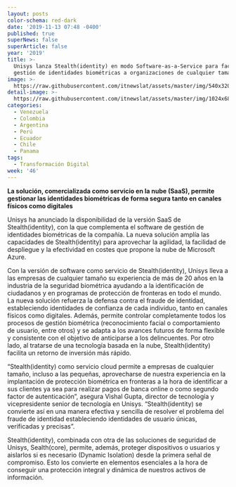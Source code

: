 ```yaml
---
layout: posts
color-schema: red-dark
date: '2019-11-13 07:48 -0400'
published: true
superNews: false
superArticle: false
year: '2019'
title: >-
  Unisys lanza Stealth(identity) en modo Software-as-a-Service para facilitar la
  gestión de identidades biométricas a organizaciones de cualquier tamaño 
image: >-
  https://raw.githubusercontent.com/itnewslat/assets/master/img/540x320/reconocimiento-facial-p.jpg
detail-image: >-
  https://raw.githubusercontent.com/itnewslat/assets/master/img/1024x680/reconocimiento-facial-g.jpg
categories:
  - Venezuela
  - Colombia
  - Argentina
  - Perú
  - Ecuador
  - Chile
  - Panama
tags:
  - Transformación Digital
week: '46'
---
```

**La solución, comercializada como servicio en la nube (SaaS), permite gestionar las identidades biométricas de forma segura tanto en canales físicos como digitales**

Unisys ha anunciado la disponibilidad de la versión SaaS de Stealth(identity), con la que complementa el software de gestión de identidades biométricas de la compañía. La nueva solución amplía las capacidades de Stealth(identity) para aprovechar la agilidad, la facilidad de despliegue y la efectividad en costes que propone la nube de Microsoft Azure. 

Con la versión de software como servicio de Stealth(identity), Unisys lleva a las empresas de cualquier tamaño su experiencia de más de 20 años en la industria de la seguridad biométrica ayudando a la identificación de ciudadanos y en programas de protección de fronteras en todo el mundo. La nueva solución refuerza la defensa contra el fraude de identidad, estableciendo identidades de confianza de cada individuo, tanto en canales físicos como digitales. Además, permite controlar completamente todos los procesos de gestión biométrica (reconocimiento facial o comportamiento de usuario, entre otros) y se adapta a los avances futuros de forma flexible y consistente con el objetivo de anticiparse a los delincuentes. Por otro lado, al tratarse de una tecnología basada en la nube, Stealth(identity) facilita un retorno de inversión más rápido.

“Stealth(identity) como servicio cloud permite a empresas de cualquier tamaño, incluso a las pequeñas, aprovecharse de nuestra experiencia en la implantación de protección biométrica en fronteras a la hora de identificar a sus clientes ya sea para realizar pagos de banca online o como segundo factor de autenticación”, asegura Vishal Gupta, director de tecnología y vicepresidente senior de tecnología en Unisys. “Stealth(identity) se convierte así en una manera efectiva y sencilla de resolver el problema del fraude de identidad estableciendo identidades de usuario únicas, verificadas y precisas”. 

Stealth(identity), combinada con otra de las soluciones de seguridad de Unisys, Sealth(core), permite, además, proteger dispositivos o usuarios y aislarlos si es necesario (Dynamic Isolation) desde la primera señal de compromiso. Esto los convierte en elementos esenciales a la hora de conseguir una protección integral y dinámica de nuestros activos de información.